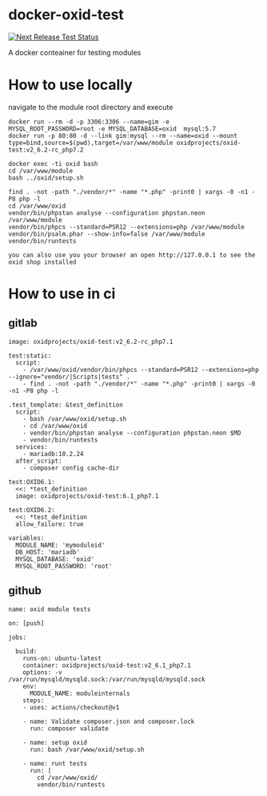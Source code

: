 # docker-oxid-test
[![Next Release Test Status](https://github.com/OXIDprojects/docker-oxid-test/workflows/Docker%20Image%20CI/badge.svg?branch=master)](https://github.com/OXIDprojects/docker-oxid-test/actions?query=branch%3Amaster)

A docker conteainer for testing modules


# How to use locally
navigate to the module root directory and execute
```
docker run --rm -d -p 3306:3306 --name=gim -e  MYSQL_ROOT_PASSWORD=root -e MYSQL_DATABASE=oxid  mysql:5.7
docker run -p 80:80 -d --link gim:mysql --rm --name=oxid --mount type=bind,source=$(pwd),target=/var/www/module oxidprojects/oxid-test:v2_6.2-rc_php7.2

docker exec -ti oxid bash
cd /var/www/module
bash ../oxid/setup.sh

find . -not -path "./vendor/*" -name "*.php" -print0 | xargs -0 -n1 -P8 php -l
cd /var/www/oxid
vendor/bin/phpstan analyse --configuration phpstan.neon /var/www/module
vendor/bin/phpcs --standard=PSR12 --extensions=php /var/www/module
vendor/bin/psalm.phar --show-info=false /var/www/module
vendor/bin/runtests 

you can also use you your browser an open http://127.0.0.1 to see the oxid shop installed

```

# How to use in ci

## gitlab

```
image: oxidprojects/oxid-test:v2_6.2-rc_php7.1

test:static:
  script:
    - /var/www/oxid/vendor/bin/phpcs --standard=PSR12 --extensions=php --ignore="vendor/|Scripts|tests" .
    - find . -not -path "./vendor/*" -name "*.php" -print0 | xargs -0 -n1 -P8 php -l

.test_template: &test_definition
  script:
    - bash /var/www/oxid/setup.sh
    - cd /var/www/oxid
    - vendor/bin/phpstan analyse --configuration phpstan.neon $MD
    - vendor/bin/runtests
  services:
    - mariadb:10.2.24
  after_script:
    - composer config cache-dir

test:OXID6.1:
  <<: *test_definition
  image: oxidprojects/oxid-test:6.1_php7.1

test:OXID6.2:
  <<: *test_definition
  allow_failure: true

variables:
  MODULE_NAME: 'mymoduleid'
  DB_HOST: 'mariadb'
  MYSQL_DATABASE: 'oxid'
  MYSQL_ROOT_PASSWORD: 'root'
```

## github

```
name: oxid module tests

on: [push]

jobs:

  build:
    runs-on: ubuntu-latest
    container: oxidprojects/oxid-test:v2_6.1_php7.1
    options: -v /var/run/mysqld/mysqld.sock:/var/run/mysqld/mysqld.sock    
    env:
      MODULE_NAME: moduleinternals
    steps:
    - uses: actions/checkout@v1
        
    - name: Validate composer.json and composer.lock
      run: composer validate

    - name: setup oxid
      run: bash /var/www/oxid/setup.sh

    - name: runt tests
      run: |
        cd /var/www/oxid/
        vendor/bin/runtests

```
